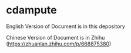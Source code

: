 # cdampute
English Version of Document is in this depository

Chinese Version of Document is in Zhihu (https://zhuanlan.zhihu.com/p/668875380)

